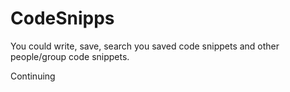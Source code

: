 # CodeSnipps

You could write, save, search you saved code snippets and other people/group code snippets.

Continuing

